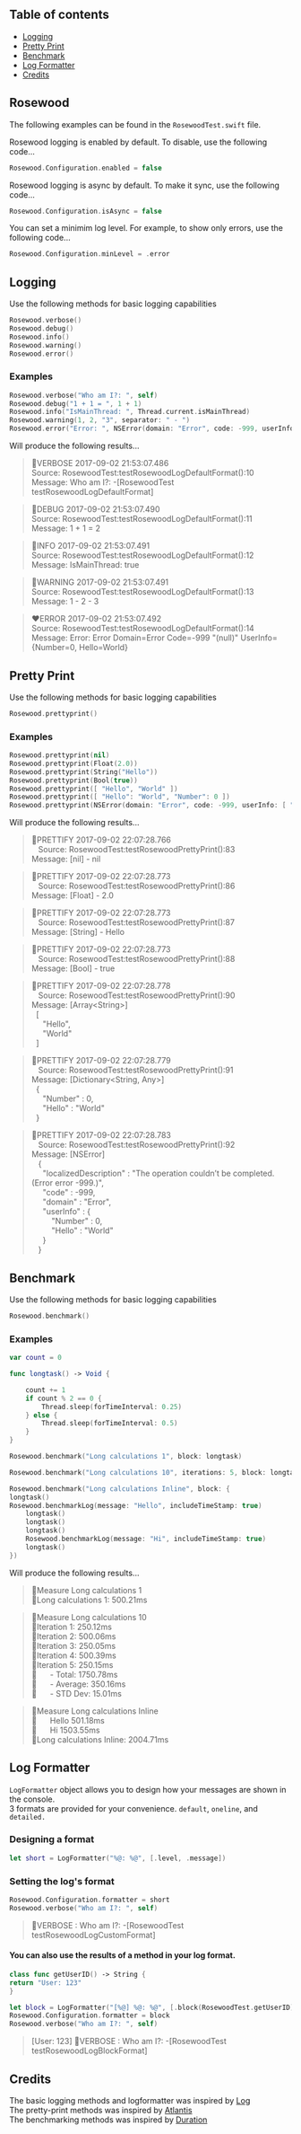 ## Table of contents 

* [Logging](#logging)
* [Pretty Print](#pretty-print)
* [Benchmark](#benchmark)
* [Log Formatter](#log-formatter)
* [Credits](#credits)





## Rosewood

The following examples can be found in the `RosewoodTest.swift` file.

Rosewood logging is enabled by default. To disable, use the following code...

```swift
Rosewood.Configuration.enabled = false
```

Rosewood logging is async by default. To make it sync, use the following code...

```swift
Rosewood.Configuration.isAsync = false
```

You can set a minimim log level. For example, to show only errors, use the following code...

```swift
Rosewood.Configuration.minLevel = .error
```




## Logging

Use the following methods for basic logging capabilities

```swift
Rosewood.verbose()
Rosewood.debug()
Rosewood.info()
Rosewood.warning()
Rosewood.error()
```


### Examples

```swift
Rosewood.verbose("Who am I?: ", self)
Rosewood.debug("1 + 1 = ", 1 + 1)
Rosewood.info("IsMainThread: ", Thread.current.isMainThread)
Rosewood.warning(1, 2, "3", separator: " - ")
Rosewood.error("Error: ", NSError(domain: "Error", code: -999, userInfo: [ "Hello": "World", "Number": 0 ]))
```

Will produce the following results...

> 💚VERBOSE  2017-09-02 21:53:07.486  
>  Source: RosewoodTest:testRosewoodLogDefaultFormat():10  
> Message: Who am I?:  -[RosewoodTest testRosewoodLogDefaultFormat]  

> 💜DEBUG    2017-09-02 21:53:07.490  
>  Source: RosewoodTest:testRosewoodLogDefaultFormat():11  
> Message: 1 + 1 =  2

> 💙INFO     2017-09-02 21:53:07.491  
>  Source: RosewoodTest:testRosewoodLogDefaultFormat():12  
> Message: IsMainThread:  true

> 💛WARNING  2017-09-02 21:53:07.491  
>  Source: RosewoodTest:testRosewoodLogDefaultFormat():13  
> Message: 1 - 2 - 3

> ❤️️ERROR    2017-09-02 21:53:07.492  
>  Source: RosewoodTest:testRosewoodLogDefaultFormat():14  
> Message: Error:  Error Domain=Error Code=-999 "(null)" UserInfo={Number=0, Hello=World}





## Pretty Print

Use the following methods for basic logging capabilities

```swift
Rosewood.prettyprint()
```


### Examples

```swift
Rosewood.prettyprint(nil)
Rosewood.prettyprint(Float(2.0))
Rosewood.prettyprint(String("Hello"))
Rosewood.prettyprint(Bool(true))
Rosewood.prettyprint([ "Hello", "World" ])
Rosewood.prettyprint([ "Hello": "World", "Number": 0 ])
Rosewood.prettyprint(NSError(domain: "Error", code: -999, userInfo: [ "Hello": "World", "Number": 0 ]))
```

Will produce the following results...

> 💖PRETTIFY 2017-09-02 22:07:28.766  
> &nbsp;&nbsp; Source: RosewoodTest:testRosewoodPrettyPrint():83  
> Message: [nil] - nil

> 💖PRETTIFY 2017-09-02 22:07:28.773  
> &nbsp;&nbsp; Source: RosewoodTest:testRosewoodPrettyPrint():86  
> Message: [Float] - 2.0

> 💖PRETTIFY 2017-09-02 22:07:28.773  
> &nbsp;&nbsp; Source: RosewoodTest:testRosewoodPrettyPrint():87  
> Message: [String] - Hello

> 💖PRETTIFY 2017-09-02 22:07:28.773  
> &nbsp;&nbsp; Source: RosewoodTest:testRosewoodPrettyPrint():88  
> Message: [Bool] - true

> 💖PRETTIFY 2017-09-02 22:07:28.778  
> &nbsp;&nbsp; Source: RosewoodTest:testRosewoodPrettyPrint():90  
> Message: [Array\<String>]  
> &nbsp; [  
> &nbsp;&nbsp;&nbsp;&nbsp; "Hello",  
> &nbsp;&nbsp;&nbsp;&nbsp; "World"  
> &nbsp; ]  

> 💖PRETTIFY 2017-09-02 22:07:28.779  
> &nbsp;&nbsp; Source: RosewoodTest:testRosewoodPrettyPrint():91  
> Message: [Dictionary\<String, Any>]  
> &nbsp; {  
> &nbsp;&nbsp;&nbsp;&nbsp; "Number" : 0,  
> &nbsp;&nbsp;&nbsp;&nbsp; "Hello" : "World"  
> &nbsp; }  

> 💖PRETTIFY 2017-09-02 22:07:28.783  
> &nbsp;&nbsp; Source: RosewoodTest:testRosewoodPrettyPrint():92  
> Message: [NSError]  
> &nbsp;&nbsp; {  
> &nbsp;&nbsp;&nbsp;&nbsp; "localizedDescription" : "The operation couldn’t be completed. (Error error -999.)",  
> &nbsp;&nbsp;&nbsp;&nbsp; "code" : -999,  
> &nbsp;&nbsp;&nbsp;&nbsp; "domain" : "Error",  
> &nbsp;&nbsp;&nbsp;&nbsp; "userInfo" : {  
> &nbsp;&nbsp;&nbsp;&nbsp;&nbsp;&nbsp;&nbsp;&nbsp; "Number" : 0,  
> &nbsp;&nbsp;&nbsp;&nbsp;&nbsp;&nbsp;&nbsp;&nbsp; "Hello" : "World"  
> &nbsp;&nbsp;&nbsp;&nbsp; }  
> &nbsp;&nbsp; }  





## Benchmark

Use the following methods for basic logging capabilities

```swift
Rosewood.benchmark()
```

### Examples

```swift
var count = 0

func longtask() -> Void {

    count += 1
    if count % 2 == 0 {
        Thread.sleep(forTimeInterval: 0.25)
    } else {
        Thread.sleep(forTimeInterval: 0.5)
    }
}

Rosewood.benchmark("Long calculations 1", block: longtask)

Rosewood.benchmark("Long calculations 10", iterations: 5, block: longtask)

Rosewood.benchmark("Long calculations Inline", block: {
longtask()
Rosewood.benchmarkLog(message: "Hello", includeTimeStamp: true)
    longtask()
    longtask()
    longtask()
    Rosewood.benchmarkLog(message: "Hi", includeTimeStamp: true)
    longtask()
})
```

Will produce the following results...

> 🖤Measure Long calculations 1  
> 🖤Long calculations 1: 500.21ms  

> 🖤Measure Long calculations 10  
> 🖤Iteration 1: 250.12ms  
> 🖤Iteration 2: 500.06ms  
> 🖤Iteration 3: 250.05ms  
> 🖤Iteration 4: 500.39ms  
> 🖤Iteration 5: 250.15ms  
> 🖤 &nbsp;&nbsp;&nbsp;&nbsp; - Total: 1750.78ms  
> 🖤 &nbsp;&nbsp;&nbsp;&nbsp; - Average: 350.16ms  
> 🖤 &nbsp;&nbsp;&nbsp;&nbsp; - STD Dev: 15.01ms  

> 🖤Measure Long calculations Inline  
> 🖤 &nbsp;&nbsp;&nbsp;&nbsp; Hello  501.18ms  
> 🖤 &nbsp;&nbsp;&nbsp;&nbsp; Hi  1503.55ms  
> 🖤Long calculations Inline: 2004.71ms  





## Log Formatter

`LogFormatter` object allows you to design how your messages are shown in the console.  
3 formats are provided for your convenience. `default`, `oneline`, and `detailed.`

### Designing a format
```swift    
let short = LogFormatter("%@: %@", [.level, .message])
```

### Setting the log's format

```swift
Rosewood.Configuration.formatter = short
Rosewood.verbose("Who am I?: ", self)
```

> 💚VERBOSE : Who am I?:  -[RosewoodTest testRosewoodLogCustomFormat]


#### You can also use the results of a method in your log format.

```swift
class func getUserID() -> String {
return "User: 123"
}

let block = LogFormatter("[%@] %@: %@", [.block(RosewoodTest.getUserID), .level, .message])
Rosewood.Configuration.formatter = block
Rosewood.verbose("Who am I?: ", self)
```

> [User: 123] 💚VERBOSE : Who am I?:  -[RosewoodTest testRosewoodLogBlockFormat]





## Credits

The basic logging methods and logformatter was inspired by [Log](https://github.com/delba/Log)  
The pretty-print methods was inspired by [Atlantis](https://github.com/DrewKiino/Atlantis)  
The benchmarking methods was inspired by [Duration](https://github.com/SwiftStudies/Duration)

